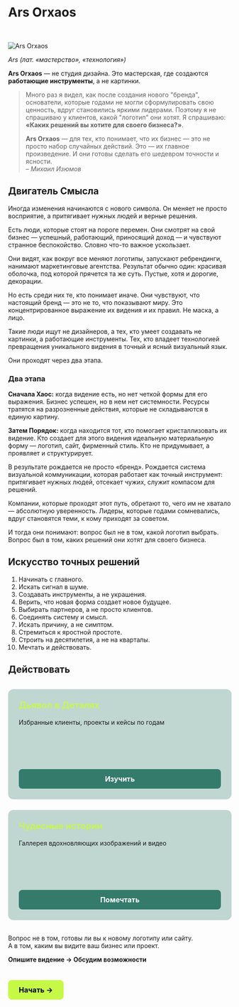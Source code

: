 # Ars Orxaos

<br>

![Ars Orxaos](/ars-orxaos-ban-cmprsd.jpg)

_Ars (лат. «мастерство», «технология»)_ 

**Ars Orxaos** — не студия дизайна. Это мастерская, где создаются **работающие инструменты**, а не картинки.

> Много раз я видел, как после создания нового "бренда", основатели, которые годами не могли сформулировать свою ценность, вдруг становились яркими лидерами. Поэтому я не спрашиваю у клиентов, какой "логотип" они хотят. Я спрашиваю: **«Каких решений вы хотите для своего бизнеса?»**.
>
> **Ars Orxaos** — для тех, кто понимает, что их бизнес — это не просто набор случайных действий. Это — их главное произведение. И они готовы сделать его шедевром точности и ясности.
> <br>
> _– Михаил Изюмов_

## Двигатель Смысла

Иногда изменения начинаются с нового символа. Он меняет не просто восприятие, а притягивает нужных людей и верные решения.

Есть люди, которые стоят на пороге перемен. Они смотрят на свой бизнес — успешный, работающий, приносящий доход — и чувствуют странное беспокойство. Словно что-то важное ускользает.

Они видят, как вокруг все меняют логотипы, запускают ребрендинги, нанимают маркетинговые агентства. Результат обычно один: красивая оболочка, под которой прячется та же суть. Пустые, хотя и дорогие, декорации.

Но есть среди них те, кто понимает иначе. Они чувствуют, что настоящий бренд — это не то, что показывают миру. Это концентрированное выражение их видения и их правил. Не маска, а лицо.

Такие люди ищут не дизайнеров, а тех, кто умеет создавать не картинки, а работающие инструменты. Тех, кто владеет технологией превращения уникального видения в точный и ясный визуальный язык.

Они проходят через два этапа.

### Два этапа

**Сначала Хаос:** когда видение есть, но нет четкой формы для его выражения. Бизнес успешен, но в нем нет системности. Ресурсы тратятся на разрозненные действия, которые не складываются в единую картину.

**Затем Порядок:** когда находится тот, кто помогает кристаллизовать их видение. Кто создает для этого видения идеальную материальную форму — логотип, сайт, фирменный стиль. Кто не придумывает, а проявляет и структурирует.

В результате рождается не просто «бренд». Рождается система визуальной коммуникации, которая работает как точный инструмент: притягивает нужных людей, отсекает чужих, служит компасом для решений.

Компании, которые проходят этот путь, обретают то, чего им не хватало — абсолютную уверенность. Лидеры, которые годами сомневались, вдруг становятся теми, к кому приходят за советом.

И тогда они понимают: вопрос был не в том, какой логотип выбрать. Вопрос был в том, каких решений они хотят для своего бизнеса.

## Искусство точных решений

1.  Начинать с главного.
2.  Искать сигнал в шуме.
3.  Создавать инструменты, а не украшения.
4.  Верить, что новая форма создает новое будущее.
5.  Выбирать партнеров, а не просто клиентов.
6.  Соединять систему и смысл.
7.  Искать причину, а не симптом.
8.  Стремиться к яростной простоте.
9.  Строить на десятилетия, а не на кварталы.
10. Мечтать и действовать.

## Действовать

<div style="display: grid; grid-template-columns: repeat(auto-fit, minmax(300px, 1fr)); gap: 1.5rem; margin: 2rem 0;">

  <div class="project-card">
    <div>
      <h3 style="color: #C5F946; margin: 0 0 1rem 0; font-size: 1.25rem; font-weight: 600;">Дьявол в Деталях</h3>
      <p style="margin: 0; line-height: 1.6; color: var(--vp-c-text-1);">Избранные клиенты, проекты и кейсы по годам</p>
    </div>
    <!-- Второстепенная кнопка (изменено) -->
    <a href="/Orxaos/ars_orxaos/by-the-numbers" class="btn btn-secondary">
      Изучить
    </a>
  </div>

  <div class="project-card">
    <div>
      <h3 style="color: #C5F946; margin: 0 0 1rem 0; font-size: 1.25rem; font-weight: 600;">Чудесные истории</h3>
      <p style="margin: 0; line-height: 1.6; color: var(--vp-c-text-1);">Галлерея вдохновляющих изображений и видео</p>
    </div>
    <!-- Второстепенная кнопка -->
    <a href="/Orxaos/ars_orxaos/the-wonderful-stories-we-make" class="btn btn-secondary">
      Помечтать
    </a>
  </div>

</div>

Вопрос не в том, готовы ли вы к новому логотипу или сайту. <br>
А в том, каким вы видите ваш бизнес или проект.

**Опишите видение → Обсудим возможности**

<div class="start-button-container">
  <!-- Основная кнопка -->
  <a href="/Orxaos/start" class="btn btn-primary">Начать →</a>
</div>

<style>
/* --- Стили для карточек --- */
.project-card {
  background: rgba(52, 123, 108, 0.3);
  border-radius: 12px;
  padding: 24px;
  display: flex;
  flex-direction: column;
  justify-content: space-between;
  min-height: 200px;
}

/* --- ОБЩИЕ СТИЛИ ДЛЯ ВСЕХ КНОПОК --- */
.btn {
  display: block;
  padding: 12px 16px;
  border-radius: 8px;
  font-weight: 700;
  font-size: 16px;
  text-align: center;
  margin-top: 1.5rem;
  text-decoration: none;
  transition: all 0.3s ease;
  cursor: pointer;
  border: none;
}

.btn:hover {
  transform: translateY(-2px);
  text-decoration: none !important;
}

/* --- СТИЛЬ 1: ОСНОВНАЯ КНОПКА (ЯРКАЯ) --- */
.btn-primary {
  background-color: #C5F946; /* Яркий лаймовый */
  color: #000 !important;
}

.btn-primary:hover {
  background-color: #347b6c; /* Темный при наведении */
  color: white !important;
}

/* --- СТИЛЬ 2: ВТОРОСТЕПЕННАЯ КНОПКА (ТЕМНАЯ) --- */
.btn-secondary {
  background-color: #347b6c; /* Темный */
  color: white !important;
}

.btn-secondary:hover {
  background-color: #C5F946; /* Яркий при наведении */
  color: #000 !important;
}

/* --- Контейнер для отдельной кнопки "Начать" --- */
.start-button-container .btn {
  display: inline-block;
  padding: 12px 24px;
}
</style>
